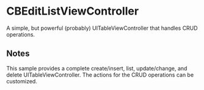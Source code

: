 # CBEditListViewController

A simple, but powerful (probably) UITableViewController that handles CRUD operations.

## Notes

This sample provides a complete create/insert, list, update/change, and delete UITableViewController.
The actions for the CRUD operations can be customized.
